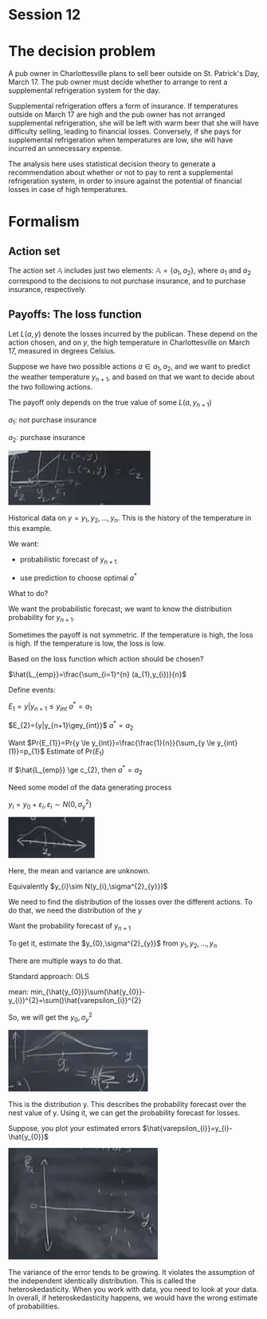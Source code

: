 # Session 12

# The decision problem

A pub owner in Charlottesville plans to sell beer outside on St. Patrick's Day, March 17. The pub owner must decide whether to arrange to rent a supplemental refrigeration system for the day. 

Supplemental refrigeration offers a form of insurance. If temperatures outside on March 17 are high and the pub owner has not arranged supplemental refrigeration, she will be left with warm beer that she will have difficulty selling, leading to financial losses. Conversely, if she pays for supplemental refrigeration when temperatures are low, she will have incurred an unnecessary expense.

The analysis here uses statistical decision theory to generate a recommendation about whether or not to pay to rent a supplemental refrigeration system, in order to insure against the potential of financial losses in case of high temperatures.

# Formalism

## Action set

The action set $\mathbb{A}$ includes just two elements: $\mathbb{A} = \{a_1, a_2\}$, where $a_1$ and $a_2$ correspond to the decisions to not purchase insurance, and to purchase insurance, respectively.

## Payoffs: The loss function

Let $L(a,y)$ denote the losses incurred by the publican. These depend on the action chosen, and on $y$, the high temperature in Charlottesville on March 17, measured in degrees Celsius. 


Suppose we have two possible actions $a \in {a_{1},a_{2}}$, and we want to predict the weather temperature $y_{n+1}$, and based on that we want to decide about the two following actions. 

The payoff only depends on the true value of some $L(a,y_{n+1})$

$a_{1}$: not purchase insurance

$a_{2}$: purchase insurance

![40](Picturs/pic_40.png)

Historical data on $y=y_{1},y_{2},...,y_{n}$. This is the history of the temperature in this example.

We want:

* probabilistic forecast of $y_{n+1}$

* use prediction to choose optimal $a^{*}$

What to do?

We want the probabilistic forecast; we want to know the distribution probability for $y_{n+1}$. 

Sometimes the payoff is not symmetric. If the temperature is high, the loss is high. If the temperature is low, the loss is low.

Based on the loss function which action should be chosen?

$\hat{L_{emp}}=\frac{\sum_{i=1}^{n} (a_{1},y_{i})}{n}$

Define events:

$E_{1}={y|y_{n+1}	\le y_{int}}$   $a^{*}=a_{1}$    

$E_{2}={y|y_{n+1}\gey_{int}}$     $a^{*}=a_{2}$  

Want $Pr{E_{1}}=Pr{y	\le y_{int}}=\frac{\frac{1}{n}}{\sum_{y	\le y_{int}(1)}=p_{1}$ Estimate of Pr($E_{1}$)

If $\hat{L_{emp}} \ge c_{2}, then $a^{*}=a_{2}$

Need some model of the data generating process

$y_{i}=y_{0}+	\varepsilon_{i}, 	\varepsilon_{i}\sim N(0,\sigma^{2}_{y})$

![41](Picturs/pic_41.png)

Here, the mean and variance are unknown.  

Equivalently $y_{i}\sim N(y_{i},\sigma^{2}_{y}})$

We need to find the distribution of the losses over the different actions. To do that, we need the distribution of the $y$

Want the probability forecast of $y_{n+1}$

To get it, estimate the $y_{0},\sigma^{2}_{y}}$ from $y_{1},y_{2},...,y_{n}$

There are multiple ways to do that.

Standard approach: OLS

mean: min_{\hat{y_{0}}}\sum(\hat{y_{0}}-y_{i})^{2}=\sum()\hat{varepsilon_{i}}^{2}

So, we will get the $y_{0},\sigma^{2}_{y}$

![42](Picturs/pic_42.png)

This is the distribution y. This describes the probability forecast over the nest value of y. Using it, we can get the probability forecast for losses.

Suppose, you plot your estimated errors $\hat{varepsilon_{i}}=y_{i}-\hat{y_{0}}$

![43](Picturs/pic_43.png)

The variance of the error tends to be growing. It violates the assumption of the independent identically distribution. This is called the heteroskedasticity. 
When you work with data, you need to look at your data. 
In overall, if heteroskedasticity happens, we would have the wrong estimate of probabilities.






